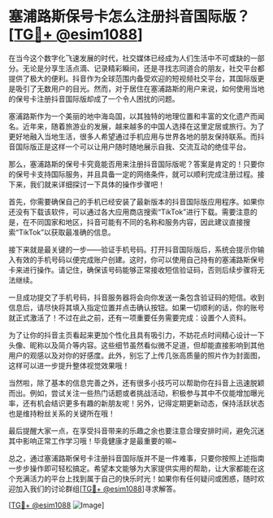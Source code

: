 # 塞浦路斯保号卡怎么注册抖音国际版？[[TG💪+ @esim1088](https://t.me/s/esim1088)]

在当今这个数字化飞速发展的时代，社交媒体已经成为人们生活中不可或缺的一部分。无论是分享生活点滴、记录精彩瞬间，还是寻找志同道合的朋友，社交平台都提供了极大的便利。抖音作为全球范围内备受欢迎的短视频社交平台，其国际版更是吸引了无数用户的目光。然而，对于居住在塞浦路斯的用户来说，如何使用当地的保号卡注册抖音国际版却成了一个令人困扰的问题。

塞浦路斯作为一个美丽的地中海岛国，以其独特的地理位置和丰富的文化遗产而闻名。近年来，随着旅游业的发展，越来越多的中国人选择在这里定居或旅行。为了更好地融入当地生活，很多人希望通过手机应用与世界各地的朋友保持联系。而抖音国际版正是这样一个可以让用户随时随地展示自我、交流互动的绝佳平台。

那么，塞浦路斯的保号卡究竟能否用来注册抖音国际版呢？答案是肯定的！只要你的保号卡支持国际服务，并且具备一定的网络条件，就可以顺利完成注册过程。接下来，我们就来详细探讨一下具体的操作步骤吧！

首先，你需要确保自己的手机已经安装了最新版本的抖音国际版应用程序。如果你还没有下载该软件，可以通过各大应用商店搜索“TikTok”进行下载。需要注意的是，在不同国家和地区，抖音可能有不同的名称和服务内容，因此建议直接搜索“TikTok”以获取最准确的信息。

接下来就是最关键的一步——验证手机号码。打开抖音国际版后，系统会提示你输入有效的手机号码以便完成账户创建。这时，你可以使用自己持有的塞浦路斯保号卡来进行操作。请记住，确保该号码能够正常接收短信验证码，否则后续步骤将无法继续。

一旦成功提交了手机号码，抖音服务器将会向你发送一条包含验证码的短信。收到信息后，请尽快将其填入指定位置并点击确认按钮。如果一切顺利的话，你的账号就正式激活了！不过在此之前，还有一项重要任务需要完成：设置个人资料。

为了让你的抖音主页看起来更加个性化且具有吸引力，不妨花点时间精心设计一下头像、昵称以及简介等内容。这些细节虽然看似微不足道，但却能直接影响到其他用户的观感以及对你的好感度。此外，别忘了上传几张高质量的照片作为封面图，这样可以进一步提升整体视觉效果哦！

当然啦，除了基本的信息完善之外，还有很多小技巧可以帮助你在抖音上迅速脱颖而出。例如，尝试关注一些热门话题或者挑战活动，积极参与其中不仅能增加曝光率，还有机会结识更多有趣的新朋友呢！另外，记得定期更新动态，保持活跃状态也是维持粉丝关系的关键所在哦！

最后提醒大家一点，在享受抖音带来的乐趣之余也要注意合理安排时间，避免沉迷其中影响正常工作学习哦！毕竟健康才是最重要的嘛~

总之，通过塞浦路斯保号卡注册抖音国际版并不是一件难事，只要你按照上述指南一步步操作即可轻松搞定。希望本文能够为大家提供实用的帮助，让大家都能在这个充满活力的平台上找到属于自己的快乐时光！如果你有任何疑问或困惑，随时欢迎加入我们的讨论群组[[TG💪+ @esim1088](https://t.me/s/esim1088)]寻求解答。

[[TG💪+ @esim1088](https://t.me/s/esim1088) ![Image](https://i.postimg.cc/4NQfJmqS/Snipaste-2025-05-13-00-14-12.png)]